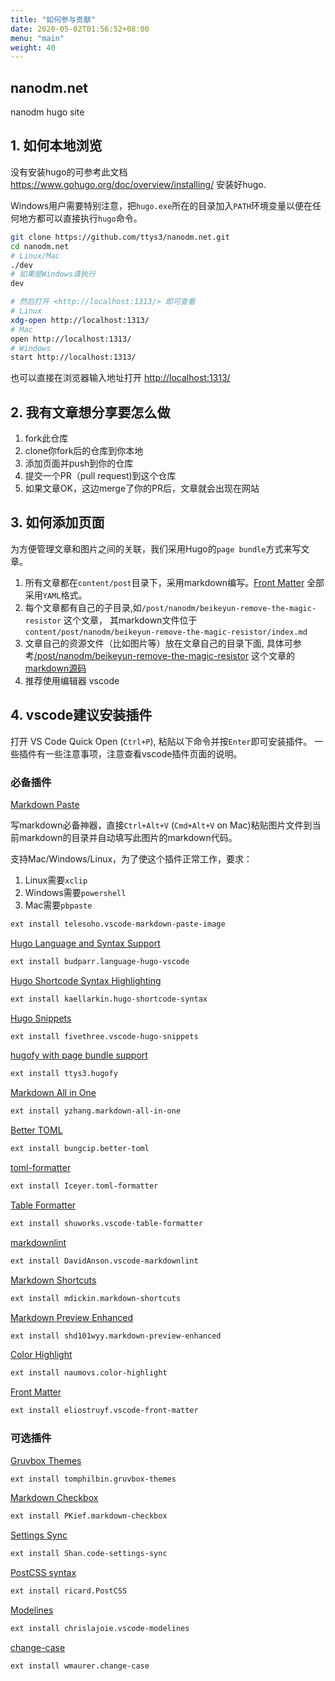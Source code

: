 ```yaml
---
title: "如何参与贡献"
date: 2020-05-02T01:56:52+08:00
menu: "main"
weight: 40
---
```


## nanodm.net

nanodm hugo site

## 1. 如何本地浏览

没有安装hugo的可参考此文档<https://www.gohugo.org/doc/overview/installing/> 安装好hugo.

Windows用户需要特别注意，把`hugo.exe`所在的目录加入`PATH`环境变量以便在任何地方都可以直接执行`hugo`命令。

```bash
git clone https://github.com/ttys3/nanodm.net.git
cd nanodm.net
# Linux/Mac
./dev
# 如果是Windows请执行
dev

# 然后打开 <http://localhost:1313/> 即可查看
# Linux
xdg-open http://localhost:1313/
# Mac
open http://localhost:1313/
# Windows
start http://localhost:1313/
```

也可以直接在浏览器输入地址打开 <http://localhost:1313/>

## 2. 我有文章想分享要怎么做

1. fork此仓库
2. clone你fork后的仓库到你本地
3. 添加页面并push到你的仓库
4. 提交一个PR（pull request)到这个仓库
5. 如果文章OK，这边merge了你的PR后，文章就会出现在网站

## 3. 如何添加页面

为方便管理文章和图片之间的关联，我们采用Hugo的`page bundle`方式来写文章。

1. 所有文章都在`content/post`目录下，采用markdown编写。[Front Matter](https://gohugo.io/content-management/front-matter/) 全部采用`YAML`格式。
2. 每个文章都有自己的子目录,如`/post/nanodm/beikeyun-remove-the-magic-resistor` 这个文章，
其markdown文件位于`content/post/nanodm/beikeyun-remove-the-magic-resistor/index.md`
3. 文章自己的资源文件（比如图片等）放在文章自己的目录下面, 具体可参考[/post/nanodm/beikeyun-remove-the-magic-resistor](/post/nanodm/beikeyun-remove-the-magic-resistor) 这个文章的[markdown源码](https://github.com/ttys3/nanodm.net/tree/master/content/post/nanodm/beikeyun-remove-the-magic-resistor)
4. 推荐使用编辑器 vscode

## 4. vscode建议安装插件

打开 VS Code Quick Open (`Ctrl+P`), 粘贴以下命令并按`Enter`即可安装插件。
一些插件有一些注意事项，注意查看vscode插件页面的说明。

### 必备插件

[Markdown Paste](https://marketplace.visualstudio.com/items?itemName=telesoho.vscode-markdown-paste-image)

写markdown必备神器，直接`Ctrl+Alt+V` (`Cmd+Alt+V` on Mac)粘贴图片文件到当前markdown的目录并自动填写此图片的markdown代码。

支持Mac/Windows/Linux，为了使这个插件正常工作，要求：

1. Linux需要`xclip`
2. Windows需要`powershell`
3. Mac需要`pbpaste`

```bash
ext install telesoho.vscode-markdown-paste-image
```

[](https://raw.githubusercontent.com/telesoho/vscode-markdown-paste-image/master/res/markdown_paste_demo_min.gif)

[Hugo Language and Syntax Support](https://marketplace.visualstudio.com/items?itemName=budparr.language-hugo-vscode)

```bash
ext install budparr.language-hugo-vscode
```

[Hugo Shortcode Syntax Highlighting](https://marketplace.visualstudio.com/items?itemName=kaellarkin.hugo-shortcode-syntax)

```bash
ext install kaellarkin.hugo-shortcode-syntax
```

[Hugo Snippets](https://marketplace.visualstudio.com/items?itemName=fivethree.vscode-hugo-snippets)

```bash
ext install fivethree.vscode-hugo-snippets
```

[hugofy with page bundle support](https://marketplace.visualstudio.com/items?itemName=ttys3.hugofy)

```bash
ext install ttys3.hugofy
```

[Markdown All in One](https://marketplace.visualstudio.com/items?itemName=yzhang.markdown-all-in-one)

```bash
ext install yzhang.markdown-all-in-one
```

[Better TOML](https://marketplace.visualstudio.com/items?itemName=bungcip.better-toml)

```bash
ext install bungcip.better-toml
```

[toml-formatter](https://marketplace.visualstudio.com/items?itemName=Iceyer.toml-formatter)

```bash
ext install Iceyer.toml-formatter
```

[Table Formatter](https://marketplace.visualstudio.com/items?itemName=shuworks.vscode-table-formatter)

```bash
ext install shuworks.vscode-table-formatter
```

[markdownlint](https://marketplace.visualstudio.com/items?itemName=DavidAnson.vscode-markdownlint)

```bash
ext install DavidAnson.vscode-markdownlint
```

[Markdown Shortcuts](https://marketplace.visualstudio.com/items?itemName=mdickin.markdown-shortcuts)

```bash
ext install mdickin.markdown-shortcuts
```

[Markdown Preview Enhanced](https://marketplace.visualstudio.com/items?itemName=shd101wyy.markdown-preview-enhanced)

```bash
ext install shd101wyy.markdown-preview-enhanced
```

[Color Highlight](https://marketplace.visualstudio.com/items?itemName=naumovs.color-highlight)

```bash
ext install naumovs.color-highlight
```

[Front Matter](https://marketplace.visualstudio.com/items?itemName=eliostruyf.vscode-front-matter)

```bash
ext install eliostruyf.vscode-front-matter
```

### 可选插件

[Gruvbox Themes](https://marketplace.visualstudio.com/items?itemName=tomphilbin.gruvbox-themes)

```bash
ext install tomphilbin.gruvbox-themes
```

[Markdown Checkbox](https://marketplace.visualstudio.com/items?itemName=PKief.markdown-checkbox)

```bash
ext install PKief.markdown-checkbox
```

[Settings Sync](https://marketplace.visualstudio.com/items?itemName=Shan.code-settings-sync)

```bash
ext install Shan.code-settings-sync
```

[PostCSS syntax](https://marketplace.visualstudio.com/items?itemName=ricard.PostCSS)

```bash
ext install ricard.PostCSS
```

[Modelines](https://marketplace.visualstudio.com/items?itemName=chrislajoie.vscode-modelines)

```bash
ext install chrislajoie.vscode-modelines
```

[change-case](https://marketplace.visualstudio.com/items?itemName=wmaurer.change-case)

```bash
ext install wmaurer.change-case
```